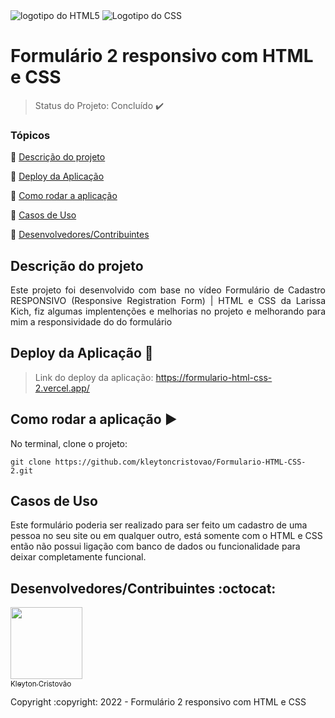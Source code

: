 <div sytle= "text-align='center';">
    <img  src="https://img.shields.io/badge/HTML5-E34F26?style=for-the-badge&logo=html5&logoColor=white"  alt="logotipo do HTML5">
    <img  src="https://img.shields.io/badge/CSS3-1572B6?style=for-the-badge&logo=css3&logoColor=white"  alt="Logotipo do CSS">

</div>

<h1>Formulário 2 responsivo com HTML e CSS</h1>

> Status do Projeto: Concluído :heavy_check_mark:

### Tópicos 

:small_blue_diamond: [Descrição do projeto](#descrição-do-projeto)

:small_blue_diamond: [Deploy da Aplicação](#deploy-da-aplicação-dash)

:small_blue_diamond: [Como rodar a aplicação](#como-rodar-a-aplicação)

:small_blue_diamond: [Casos de Uso](#casos-de-uso)

:small_blue_diamond: [Desenvolvedores/Contribuintes](#desenvolvedores/contribuintes)


## Descrição do projeto 

<p align="justify">
  Este projeto foi desenvolvido com base no vídeo <a src="https://www.youtube.com/watch?v=zWw0npNDkVM&list=UUo-gJ8RnTn5akHqHvO55DVA&index=1">Formulário de Cadastro RESPONSIVO (Responsive Registration Form) | HTML e CSS</a> da Larissa Kich, fiz algumas implentenções e melhorias no projeto e melhorando para mim a responsividade do do formulário
</p>

## Deploy da Aplicação :dash:

> Link do deploy da aplicação: https://formulario-html-css-2.vercel.app/


## Como rodar a aplicação :arrow_forward:

No terminal, clone o projeto: 

```
git clone https://github.com/kleytoncristovao/Formulario-HTML-CSS-2.git
```

## Casos de Uso


Este formulário poderia ser realizado para ser feito um cadastro de uma pessoa no seu site ou em qualquer outro, está somente com o HTML e CSS então não possui ligação com banco de dados ou funcionalidade para deixar completamente funcional.


## Desenvolvedores/Contribuintes :octocat:

[<img src="https://github.com/kleytoncristovao.png" width=115><br><sub>Kleyton Cristovão</sub>](https://github.com/kleytoncristovao) 

<p style="text-align: 'center'; "> Copyright :copyright: 2022 - Formulário 2 responsivo com HTML e CSS </p>
